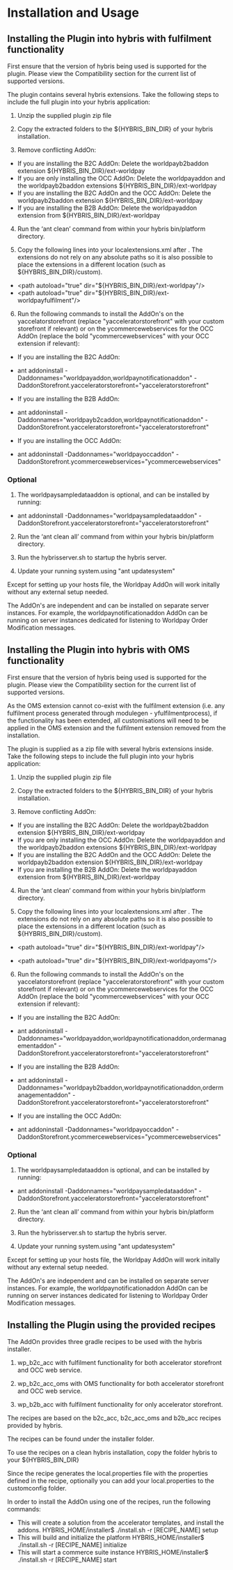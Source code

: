# Installation and Usage

## Installing the Plugin into hybris with fulfilment functionality

First ensure that the version of hybris being used is supported for the plugin. Please view the Compatibility section for the current list of supported versions.

The plugin contains several hybris extensions. Take the following steps to include the full plugin into your hybris application:

1. Unzip the supplied plugin zip file

2. Copy the extracted folders to the ${HYBRIS_BIN_DIR} of your hybris installation.

3. Remove conflicting AddOn:
- If you are installing the B2C AddOn: Delete the worldpayb2baddon extension ${HYBRIS_BIN_DIR}/ext-worldpay
- If you are only installing the OCC AddOn: Delete the worldpayaddon and the worldpayb2baddon extensions ${HYBRIS_BIN_DIR}/ext-worldpay
- If you are installing the B2C AddOn and the OCC AddOn: Delete the worldpayb2baddon extension ${HYBRIS_BIN_DIR}/ext-worldpay
- If you are installing the B2B AddOn: Delete the worldpayaddon extension from ${HYBRIS_BIN_DIR}/ext-worldpay

4. Run the ‘ant clean’ command from within your hybris bin/platform directory.

5. Copy the following lines into your localextensions.xml after <path dir="${HYBRIS_BIN_DIR}"/>. The extensions do not rely on any absolute paths so it is also possible to place the extensions in a different location (such as ${HYBRIS_BIN_DIR}/custom).
- &lt;path autoload="true" dir="${HYBRIS_BIN_DIR}/ext-worldpay"/>
- &lt;path autoload="true" dir="${HYBRIS_BIN_DIR}/ext-worldpayfulfilment"/>

6. Run the following commands to install the AddOn's on the yaccelatorstorefront (replace "yacceleratorstorefront" with your custom storefront if relevant)
or on the ycommercewebservices for the OCC AddOn (replace the bold "ycommercewebservices" with your OCC extension if relevant):

- If you are installing the B2C AddOn:
- ant addoninstall -Daddonnames="worldpayaddon,worldpaynotificationaddon" -DaddonStorefront.yacceleratorstorefront="yacceleratorstorefront"

- If you are installing the B2B AddOn:
- ant addoninstall -Daddonnames="worldpayb2caddon,worldpaynotificationaddon" -DaddonStorefront.yacceleratorstorefront="yacceleratorstorefront"

- If you are installing the OCC AddOn:
- ant addoninstall -Daddonnames="worldpayoccaddon" -DaddonStorefront.ycommercewebservices="ycommercewebservices"


### Optional

1. The worldpaysampledataaddon is optional, and can be installed by running:

- ant addoninstall -Daddonnames="worldpaysampledataaddon" -DaddonStorefront.yacceleratorstorefront="yacceleratorstorefront"

2. Run the ‘ant clean all’ command from within your hybris bin/platform directory.

3. Run the hybrisserver.sh to startup the hybris server.

4. Update your running system.using "ant updatesystem"

Except for setting up your hosts file, the Worldpay AddOn will work initally without any external setup needed.

The AddOn's are independent and can be installed on separate server instances. For example, the worldpaynotificationaddon AddOn can be running on server instances dedicated for listening to Worldpay Order Modification messages.

## Installing the Plugin into hybris with OMS functionality

First ensure that the version of hybris being used is supported for the plugin. Please view the Compatibility section for the current list of supported versions.

As the OMS extension cannot co-exist with the fulfilment extension (i.e. any fulfilment process generated through modulegen - yfulfilmentprocess), if the functionality has been extended, all customisations will need to be applied in the OMS extension and the fulfilment extension removed from the installation.

The plugin is supplied as a zip file with several hybris extensions inside. Take the following steps to include the full plugin into your hybris application:

1. Unzip the supplied plugin zip file

2. Copy the extracted folders to the ${HYBRIS_BIN_DIR} of your hybris installation.

3. Remove conflicting AddOn:
- If you are installing the B2C AddOn: Delete the worldpayb2baddon extension ${HYBRIS_BIN_DIR}/ext-worldpay
- If you are only installing the OCC AddOn: Delete the worldpayaddon and the worldpayb2baddon extensions ${HYBRIS_BIN_DIR}/ext-worldpay
- If you are installing the B2C AddOn and the OCC AddOn: Delete the worldpayb2baddon extension ${HYBRIS_BIN_DIR}/ext-worldpay
- If you are installing the B2B AddOn: Delete the worldpayaddon extension from ${HYBRIS_BIN_DIR}/ext-worldpay

4. Run the ‘ant clean’ command from within your hybris bin/platform directory.

5. Copy the following lines into your localextensions.xml after <path dir="${HYBRIS_BIN_DIR}"/>. The extensions do not rely on any absolute paths so it is also possible to place the extensions in a different location (such as ${HYBRIS_BIN_DIR}/custom).

- &lt;path autoload="true" dir="${HYBRIS_BIN_DIR}/ext-worldpay"/>

- &lt;path autoload="true" dir="${HYBRIS_BIN_DIR}/ext-worldpayoms"/>

6. Run the following commands to install the AddOn's on the yaccelatorstorefront (replace "yacceleratorstorefront" with your custom storefront if relevant)
or on the ycommercewebservices for the OCC AddOn (replace the bold "ycommercewebservices" with your OCC extension if relevant):

- If you are installing the B2C AddOn:
- ant addoninstall -Daddonnames="worldpayaddon,worldpaynotificationaddon,ordermanagementaddon" -DaddonStorefront.yacceleratorstorefront="yacceleratorstorefront"

- If you are installing the B2B AddOn:
- ant addoninstall -Daddonnames="worldpayb2baddon,worldpaynotificationaddon,ordermanagementaddon" -DaddonStorefront.yacceleratorstorefront="yacceleratorstorefront"

- If you are installing the OCC AddOn:
- ant addoninstall -Daddonnames="worldpayoccaddon" -DaddonStorefront.ycommercewebservices="ycommercewebservices"

### Optional

1. The worldpaysampledataaddon is optional, and can be installed by running:

- ant addoninstall -Daddonnames="worldpaysampledataaddon" -DaddonStorefront.yacceleratorstorefront="yacceleratorstorefront"

2. Run the ‘ant clean all’ command from within your hybris bin/platform directory.

3. Run the hybrisserver.sh to startup the hybris server.

4. Update your running system.using "ant updatesystem"

Except for setting up your hosts file, the Worldpay AddOn will work initally without any external setup needed.

The AddOn's are independent and can be installed on separate server instances. For example, the worldpaynotificationaddon AddOn can be running on server instances dedicated for listening to Worldpay Order Modification messages.

## Installing the Plugin using the provided recipes

The AddOn provides three gradle recipes to be used with the hybris installer.

1. wp_b2c_acc with fulfilment functionality for both accelerator storefront and OCC web service.

2. wp_b2c_acc_oms with OMS functionality for both accelerator storefront and OCC web service.

3. wp_b2b_acc with fulfilment functionality for only accelerator storefront.

The recipes are based on the b2c_acc, b2c_acc_oms and b2b_acc recipes provided by hybris.

The recipes can be found under the installer folder.

To use the recipes on a clean hybris installation, copy the folder hybris to your ${HYBRIS_BIN_DIR}

Since the recipe generates the local.properties file with the properties defined in the recipe, optionally you can add your local.properties to the customconfig folder.

In order to install the AddOn using one of the recipes, run the following commands:
- This will create a solution from the accelerator templates, and install the addons.
HYBRIS_HOME/installer$ ./install.sh -r [RECIPE_NAME] setup
- This will build and initialize the platform
HYBRIS_HOME/installer$ ./install.sh -r [RECIPE_NAME] initialize
- This will start a commerce suite instance
HYBRIS_HOME/installer$ ./install.sh -r [RECIPE_NAME] start
